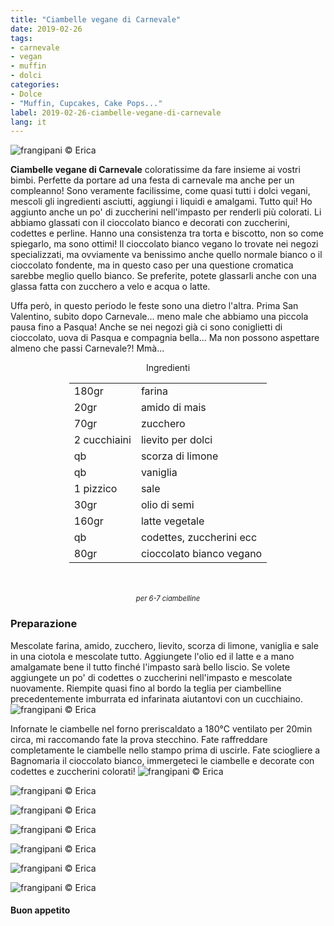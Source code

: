 ```yaml
---
title: "Ciambelle vegane di Carnevale"
date: 2019-02-26
tags:
- carnevale
- vegan
- muffin
- dolci
categories:
- Dolce
- "Muffin, Cupcakes, Cake Pops..."
label: 2019-02-26-ciambelle-vegane-di-carnevale
lang: it
---
```

![](header.jpeg "frangipani © Erica")

**Ciambelle vegane di Carnevale** coloratissime da fare insieme ai vostri bimbi. Perfette da portare ad una festa di carnevale ma anche per un compleanno! Sono veramente facilissime, come quasi tutti i dolci vegani, mescoli gli ingredienti asciutti, aggiungi i liquidi e amalgami. Tutto qui! Ho aggiunto anche un po' di zuccherini nell'impasto per renderli più colorati. Li abbiamo glassati con il cioccolato bianco e decorati con zuccherini, codettes e perline. Hanno una consistenza tra torta e biscotto, non so come spiegarlo, ma sono ottimi! Il cioccolato bianco vegano lo trovate nei negozi specializzati, ma ovviamente va benissimo anche quello normale bianco o il cioccolato fondente, ma in questo caso per una questione cromatica sarebbe meglio quello bianco. Se preferite, potete glassarli anche con una glassa fatta con zucchero a velo e acqua o latte.

Uffa però, in questo periodo le feste sono una dietro l'altra. Prima San Valentino, subito dopo Carnevale... meno male che abbiamo una piccola pausa fino a Pasqua! Anche se nei negozi già ci sono coniglietti di cioccolato, uova di Pasqua e compagnia bella... Ma non possono aspettare almeno che passi Carnevale?! Mmà...


<div id="wrapper" style="text-align: center">
  <div id="yourdiv" style="display: inline-block;">
    <div class="ingredients" itemscope itemtype="http://schema.org/Recipe">
      <span itemprop="name" style="display:none;">Ciambelle vegane di Carnevale</span>
      <span itemprop="recipeCategory" style="display:none;">Dolce</span>
      <img itemprop="image" style="display:none;" class="ignore-gallery-item" src="header.jpeg"/>
      <span itemprop="author" style="display:none;">Erica Raiano</span>
      <span itemprop="description" style="display:none;">Ciambelle vegane di Carnevale coloratissime da fare insieme ai vostri bimbi. Perfette da portare ad una festa di carnevale ma anche per un compleanno!</span>
      <div class="ingredients-title">Ingredienti</div>
      <table>
        <tbody>
          <tr itemprop="recipeIngredient">
            <td>180gr</td>
            <td>farina</td>
          </tr>
          <tr itemprop="recipeIngredient">
            <td>20gr</td>
            <td>amido di mais</td>
          </tr>
          <tr itemprop="recipeIngredient">
            <td>70gr</td>
            <td>zucchero</td>
          </tr>
          <tr itemprop="recipeIngredient">
            <td>2 cucchiaini</td>
            <td>lievito per dolci</td>
          </tr>
          <tr itemprop="recipeIngredient">
            <td>qb</td>
            <td>scorza di limone</td>
          </tr>
          <tr itemprop="recipeIngredient">
            <td>qb</td>
            <td>vaniglia</td>
          </tr>
          <tr itemprop="recipeIngredient">
            <td>1 pizzico</td>
            <td>sale</td>
          </tr>
          <tr itemprop="recipeIngredient">
            <td>30gr</td>
            <td>olio di semi</td>
          </tr>
          <tr itemprop="recipeIngredient">
            <td>160gr</td>
            <td>latte vegetale</td>
          </tr>
          <tr itemprop="recipeIngredient">
            <td>qb</td>
            <td>codettes, zuccherini ecc</td>
          </tr>
          <tr itemprop="recipeIngredient">
            <td>80gr</td>
            <td>cioccolato bianco vegano</td>
          </tr>
        </tbody>
      </table>
      <br></br>
      <i class="pull-right" style="font-size: 80%;">per 6-7 ciambelline</i>
    </div>
  </div>
</div>


<h3>
  <font color="grey">
    <i class="fa-solid fa-gears"></i>
  </font> Preparazione
</h3>

Mescolate farina, amido, zucchero, lievito, scorza di limone, vaniglia e sale in una ciotola e mescolate tutto. Aggiungete l'olio ed il latte e a mano amalgamate bene il tutto finché l'impasto sarà bello liscio. Se volete aggiungete un po' di codettes o zuccherini nell'impasto e mescolate nuovamente. Riempite quasi fino al bordo la teglia per ciambelline precedentemente imburrata ed infarinata aiutantovi con un cucchiaino.
![](teglia.jpeg "frangipani © Erica")

Infornate le ciambelle nel forno preriscaldato a 180°C ventilato per 20min circa, mi raccomando fate la prova stecchino. Fate raffreddare completamente le ciambelle nello stampo prima di uscirle. Fate sciogliere a Bagnomaria il cioccolato bianco, immergeteci le ciambelle e decorate con codettes e zuccherini colorati!
![](risultato1.jpeg "frangipani © Erica")

![](risultato2.jpeg "frangipani © Erica")

![](risultato3.jpeg "frangipani © Erica")

![](risultato4.jpeg "frangipani © Erica")

![](risultato5.jpeg "frangipani © Erica")

![](risultato6.jpeg "frangipani © Erica")

![](risultato7.jpeg "frangipani © Erica")

<h4>Buon appetito
  <font color="red">
    <i class="fa-regular fa-face-smile"></i>
  </font>
</h4>
